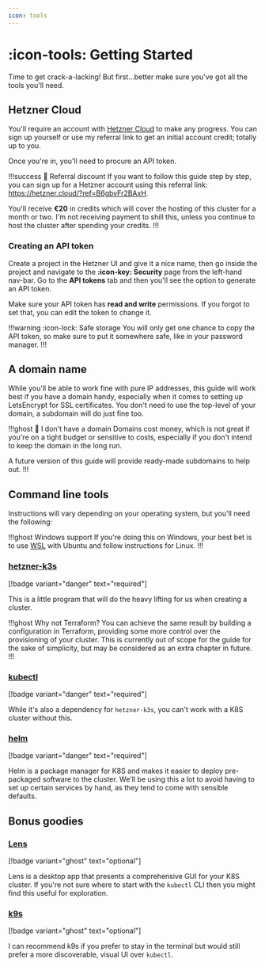 ```yaml
---
icon: tools
---
```


# :icon-tools: Getting Started

Time to get crack-a-lacking! But first...better make sure you've got all the tools you'll need.

## Hetzner Cloud

You'll require an account with [Hetzner Cloud](https://cloud.hetzner.com) to make any progress. You can sign up yourself or use my referral link to get an initial account credit; totally up to you. 

Once you're in, you'll need to procure an API token.

!!!success :money_with_wings: Referral discount
If you want to follow this guide step by step, you can sign up for a Hetzner account using this referral link: https://hetzner.cloud/?ref=B6gbvFr2BAxH.

You'll receive **€20** in credits which will cover the hosting of this cluster for a month or two. I'm not receiving payment to shill this, unless you continue to host the cluster after spending your credits.
!!!

### Creating an API token

Create a project in the Hetzner UI and give it a nice name, then go inside the project and navigate to the **:icon-key: Security** page from the left-hand nav-bar. Go to the **API tokens** tab and then you'll see the option to generate an API token.

Make sure your API token has **read and write** permissions. If you forgot to set that, you can edit the token to change it.

!!!warning :icon-lock: Safe storage
You will only get one chance to copy the API token, so make sure to put it somewhere safe, like in your password manager.
!!!

## A domain name

While you'll be able to work fine with pure IP addresses, this guide will work best if you have a domain handy, especially when it comes to setting up LetsEncrypt for SSL certificates. You don't need to use the top-level of your domain, a subdomain will do just fine too.

!!!ghost :pray: I don't have a domain
Domains cost money, which is not great if you're on a tight budget or sensitive to costs, especially if you don't intend to keep the domain in the long run.

A future version of this guide will provide ready-made subdomains to help out.
!!!

## Command line tools

Instructions will vary depending on your operating system, but you'll need the following:

!!!ghost Windows support
If you're doing this on Windows, your best bet is to use [WSL](https://learn.microsoft.com/en-us/windows/wsl/install) with Ubuntu and follow instructions for Linux.
!!!

### [hetzner-k3s](https://github.com/vitobotta/hetzner-k3s) 
[!badge variant="danger" text="required"]

This is a little program that will do the heavy lifting for us when creating a cluster.

!!!ghost Why not Terraform?
You can achieve the same result by building a configuration in Terraform, providing some more control over the provisioning of your cluster. This is currently out of scope for the guide for the sake of simplicity, but may be considered as an extra chapter in future.
!!!

### [kubectl](https://kubernetes.io/docs/tasks/tools) 
[!badge variant="danger" text="required"]

While it's also a dependency for `hetzner-k3s`, you can't work with a K8S cluster without this.

### [helm](https://helm.sh/docs/intro/install)
[!badge variant="danger" text="required"]

Helm is a package manager for K8S and makes it easier to deploy pre-packaged software to the cluster. We'll be using this a lot to avoid having to set up certain services by hand, as they tend to come with sensible defaults.

## Bonus goodies

### [Lens](https://k8slens.dev/)
[!badge variant="ghost" text="optional"]

Lens is a desktop app that presents a comprehensive GUI for your K8S cluster. If you're not sure where to start with the `kubectl` CLI then you might find this useful for exploration.

### [k9s](https://k9scli.io/)
[!badge variant="ghost" text="optional"]

I can recommend k9s if you prefer to stay in the terminal but would still prefer a more discoverable, visual UI over `kubectl`.


